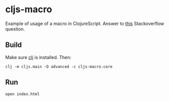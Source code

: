 
# cljs-macro

Example of usage of a macro in ClojureScript. Answer to
[this](https://stackoverflow.com/questions/50653467/clojurescript-macro-and-name-mangling)
Stackoverflow question.

## Build

Make sure [clj](https://clojure.org/guides/getting_started) is installed. Then:

    clj -m cljs.main -O advanced -c cljs-macro.core

## Run

    open index.html
